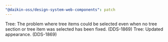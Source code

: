 ```yaml
---
"@daikin-oss/design-system-web-components": patch
---
```


Tree: The problem where tree items could be selected even when no tree section or tree item was selected has been fixed. (DDS-1869)
Tree: Updated appearance. (DDS-1869)
